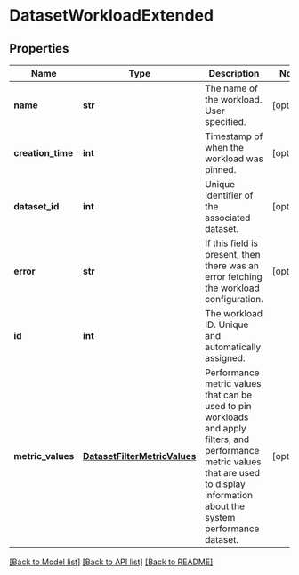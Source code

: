 # DatasetWorkloadExtended

## Properties
Name | Type | Description | Notes
------------ | ------------- | ------------- | -------------
**name** | **str** | The name of the workload. User specified. | [optional] 
**creation_time** | **int** | Timestamp of when the workload was pinned. | [optional] 
**dataset_id** | **int** | Unique identifier of the associated dataset. | [optional] 
**error** | **str** | If this field is present, then there was an error fetching the workload configuration. | [optional] 
**id** | **int** | The workload ID. Unique and automatically assigned. | 
**metric_values** | [**DatasetFilterMetricValues**](DatasetFilterMetricValues.md) | Performance metric values that can be used to pin workloads and apply filters, and performance metric values that are used to display information about the system performance dataset. | [optional] 

[[Back to Model list]](../README.md#documentation-for-models) [[Back to API list]](../README.md#documentation-for-api-endpoints) [[Back to README]](../README.md)


